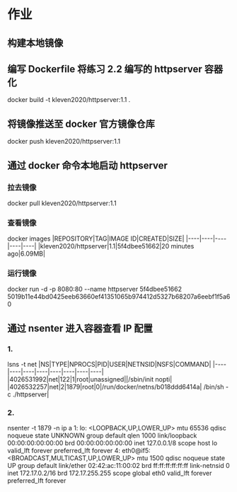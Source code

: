 

# 作业
## 构建本地镜像
## 编写 Dockerfile 将练习 2.2 编写的 httpserver 容器化
docker build -t kleven2020/httpserver:1.1 .

## 将镜像推送至 docker 官方镜像仓库
docker push kleven2020/httpserver:1.1

## 通过 docker 命令本地启动 httpserver
### 拉去镜像
docker pull kleven2020/httpserver:1.1

### 查看镜像
docker images
|REPOSITORY|TAG|IMAGE ID|CREATED|SIZE|
|----|----|----|----|----|
|kleven2020/httpserver|1.1|5f4dbee51662|20 minutes ago|6.09MB|

### 运行镜像
docker run -d -p 8080:80 --name httpserver 5f4dbee51662
5019b11e44bd0425eeb63660ef41351065b974412d5327b68207a6eebf1f5a60

## 通过 nsenter 进入容器查看 IP 配置

### 1. 
lsns -t net
|NS|TYPE|NPROCS|PID|USER|NETNSID|NSFS|COMMAND|
|----|----|----|----|----|----|----|----|
|4026531992|net|122|1|root|unassigned||/sbin/init nopti|
|4026532257|net|2|1879|root|0|/run/docker/netns/b018ddd6414a| /bin/sh -c ./httpserver|
    
                                       
### 2. 
nsenter -t 1879 -n ip a
1: lo: <LOOPBACK,UP,LOWER_UP> mtu 65536 qdisc noqueue state UNKNOWN group default qlen 1000
    link/loopback 00:00:00:00:00:00 brd 00:00:00:00:00:00
    inet 127.0.0.1/8 scope host lo
       valid_lft forever preferred_lft forever
4: eth0@if5: <BROADCAST,MULTICAST,UP,LOWER_UP> mtu 1500 qdisc noqueue state UP group default 
    link/ether 02:42:ac:11:00:02 brd ff:ff:ff:ff:ff:ff link-netnsid 0
    inet 172.17.0.2/16 brd 172.17.255.255 scope global eth0
       valid_lft forever preferred_lft forever
